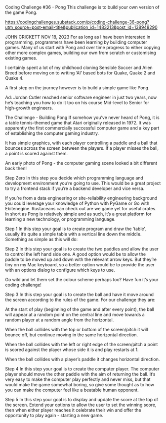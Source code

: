 Coding Challenge #36 - Pong
This challenge is to build your own version of the game Pong.

https://codingchallenges.substack.com/p/coding-challenge-36-pong?utm_source=post-email-title&publication_id=1483213&post_id=138948290

JOHN CRICKETT
NOV 18, 2023
For as long as I have been interested in programming, programmers have been learning by building computer games. Many of us start with Pong and over time progress to either copying other more complex games, building our own from scratch or customising existing games.

I certainly spent a lot of my childhood cloning Sensible Soccer and Alien Breed before moving on to writing ‘AI’ based bots for Quake, Quake 2 and Quake 4.

A first step on the journey however is to build a simple game like Pong.

Ad: Jordan Cutler reached senior software engineer in just two years, now he’s teaching you how to do it too on his course Mid-level to Senior for high-growth engineers.

The Challenge - Building Pong
If somehow you’ve never heard of Pong, it is a table tennis-themed game that Atari originally released in 1972. It was apparently the first commercially successful computer game and a key part of establishing the computer gaming industry.

It has simple graphics, with each player controlling a paddle and a ball that bounces across the screen between the players. If a player misses the ball, a point is scored against them.

An early photo of Pong - the computer gaming scene looked a bit different back then!

Step Zero
In this step you decide which programming language and development environment you’re going to use. This would be a great project to try a frontend stack if you’re a backend developer and vice versa.

If you’re from a data engineering or site-reliability engineering background you could leverage your knowledge of Python with PyGame or Go with Ebitenegine. Rustaceans can check out are we game yet for useful crates. In short as Pong is relatively simple and as such, it’s a great platform for learning a new technology, or programming language.

Step 1
In this step your goal is to create program and draw the ‘table’, usually it’s quite a simple table with a vertical line down the middle. Something as simple as this will do:

Step 2
In this step your goal is to create the two paddles and allow the user to control the left hand side one. A good option would be to allow the paddle to be moved up and down with the relevant arrow keys. But they’re tiny on my Mac keyboard, so a better option would be to provide the user with an options dialog to configure which keys to use.

Go wild and let them set the colour scheme perhaps too? Have fun it’s your coding challenge!

Step 3
In this step your goal is to create the ball and have it move around the screen according to the rules of the game. For our challenge they are:

At the start of play (beginning of the game and after every point), the ball will appear at a random point on the central line and move towards a random player at a random angle from the horizontal.

When the ball collides with the top or bottom of the screen/pitch it will bounce off, but continue moving in the same horizontal direction.

When the ball collides with the left or right edge of the screen/pitch a point is scored against the player whose side it is and play restarts at 1.

When the ball collides with a player’s paddle it changes horizontal direction.

Step 4
In this step your goal is to create the computer player. The computer player should move the other paddle with the aim of returning the ball. It’s very easy to make the computer play perfectly and never miss, but that would make the game somewhat boring, so give some thought as to how you can make the computer feel like a beatable human opponent.

Step 5
In this step your goal is to display and update the score at the top of the screen. Extend your options to allow the user to set the winning score, then when either player reaches it celebrate their win and offer the opportunity to play again - starting a new game.
